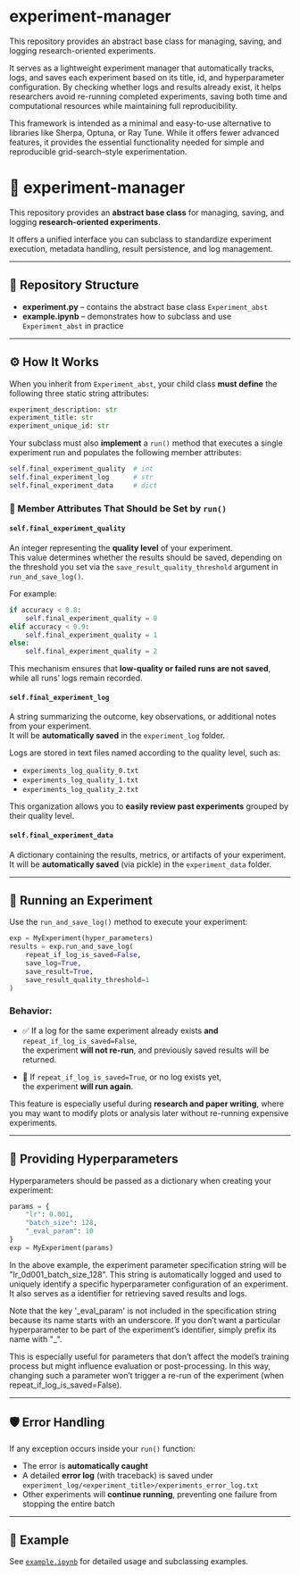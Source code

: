 # experiment-manager
This repository provides an abstract base class for managing, saving, and logging research-oriented experiments.

It serves as a lightweight experiment manager that automatically tracks, logs, and saves each experiment based on its title, id, and hyperparameter configuration. By checking whether logs and results already exist, it helps researchers avoid re-running completed experiments, saving both time and computational resources while maintaining full reproducibility.

This framework is intended as a minimal and easy-to-use alternative to libraries like Sherpa, Optuna, or Ray Tune. While it offers fewer advanced features, it provides the essential functionality needed for simple and reproducible grid-search–style experimentation.


# 🧪 experiment-manager

This repository provides an **abstract base class** for managing, saving, and logging **research-oriented experiments**.

It offers a unified interface you can subclass to standardize experiment execution, metadata handling, result persistence, and log management.

---

## 📁 Repository Structure

- **experiment.py** – contains the abstract base class `Experiment_abst`  
- **example.ipynb** – demonstrates how to subclass and use `Experiment_abst` in practice

---

## ⚙️ How It Works

When you inherit from `Experiment_abst`, your child class **must define** the following three static string attributes:

```python
experiment_description: str
experiment_title: str
experiment_unique_id: str
```

Your subclass must also **implement** a `run()` method that executes a single experiment run and populates the following member attributes:

```python
self.final_experiment_quality  # int
self.final_experiment_log      # str
self.final_experiment_data     # dict
```


### 🧭 Member Attributes That Should be Set by `run()`



#### `self.final_experiment_quality`
An integer representing the **quality level** of your experiment.  
This value determines whether the results should be saved, depending on the threshold you set via the `save_result_quality_threshold` argument in `run_and_save_log()`.

For example:
```python
if accuracy < 0.8:  
    self.final_experiment_quality = 0
elif accuracy < 0.9: 
    self.final_experiment_quality = 1
else:                
    self.final_experiment_quality = 2
```

This mechanism ensures that **low-quality or failed runs are not saved**, while all runs’ logs remain recorded.

#### `self.final_experiment_log`
A string summarizing the outcome, key observations, or additional notes from your experiment.  
It will be **automatically saved** in the `experiment_log` folder.

Logs are stored in text files named according to the quality level, such as:  
- `experiments_log_quality_0.txt`  
- `experiments_log_quality_1.txt`  
- `experiments_log_quality_2.txt`  

This organization allows you to **easily review past experiments** grouped by their quality level.


#### `self.final_experiment_data`
A dictionary containing the results, metrics, or artifacts of your experiment.  
It will be **automatically saved** (via pickle) in the `experiment_data` folder.



---

## 🚀 Running an Experiment

Use the `run_and_save_log()` method to execute your experiment:

```python
exp = MyExperiment(hyper_parameters)
results = exp.run_and_save_log(
    repeat_if_log_is_saved=False,
    save_log=True,
    save_result=True,
    save_result_quality_threshold=1
)
```

### Behavior:

- ✅ If a log for the same experiment already exists **and** `repeat_if_log_is_saved=False`,  
  the experiment **will not re-run**, and previously saved results will be returned.

- 🔁 If `repeat_if_log_is_saved=True`, or no log exists yet,  
  the experiment **will run again**.

This feature is especially useful during **research and paper writing**, where you may want to modify plots or analysis later without re-running expensive experiments.

---

## 🧩 Providing Hyperparameters

Hyperparameters should be passed as a dictionary when creating your experiment:

```python
params = {
    "lr": 0.001,
    "batch_size": 128,
    "_eval_param": 10
}
exp = MyExperiment(params)
```

In the above example, the experiment parameter specification string will be "lr_0d001_batch_size_128". This string is automatically logged and used to uniquely identify a specific hyperparameter configuration of an experiment. It also serves as a identifier for retrieving saved results and logs.

Note that the key '\_eval_param' is not included in the specification string because its name starts with an underscore. If you don’t want a particular hyperparameter to be part of the experiment’s identifier, simply prefix its name with "\_".

This is especially useful for parameters that don’t affect the model’s training process but might influence evaluation or post-processing. In this way, changing such a parameter won’t trigger a re-run of the experiment (when repeat_if_log_is_saved=False).

---

## 🛡️ Error Handling

If any exception occurs inside your `run()` function:
- The error is **automatically caught**
- A detailed **error log** (with traceback) is saved under `experiment_log/<experiment_title>/experiments_error_log.txt`
- Other experiments will **continue running**, preventing one failure from stopping the entire batch

---

## 📘 Example

See [`example.ipynb`](example.ipynb) for detailed usage and subclassing examples.

 
